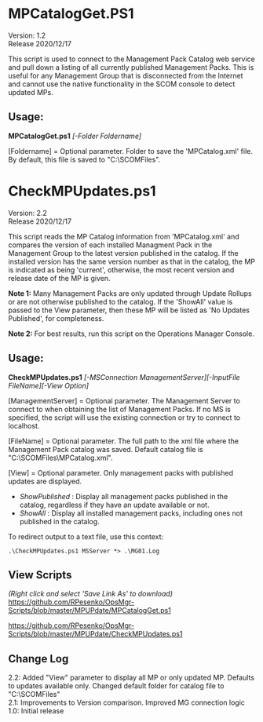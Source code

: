 # MPCatalogGet.PS1
Version: 1.2    
Release 2020/12/17  

This script is used to connect to the Management Pack Catalog web service and pull down a listing of all currently published Management Packs.  This is useful for any Management Group that is disconnected from the Internet and cannot use the native functionality in the SCOM console to detect updated MPs.

## Usage:
**MPCatalogGet.ps1** *[-Folder Foldername]*

[Foldername] = Optional parameter.  Folder to save the 'MPCatalog.xml' file.  By default, this file is saved to "C:\SCOMFiles".  


# CheckMPUpdates.ps1
Version: 2.2    
Release 2020/12/17 

This script reads the MP Catalog information from 'MPCatalog.xml' and compares the version of each installed Managment Pack in the Management Group to the latest version published in the catalog.  If the installed version has the same version number as that in the catalog, the MP is indicated as being 'current', otherwise, the most recent version and release date of the MP is given.  

**Note 1:** Many Management Packs are only updated through Update Rollups or are not otherwise published to the catalog.  If the 'ShowAll' value is passed to the View parameter, then these MP will be listed as 'No Updates Published', for completeness.

**Note 2:** For best results, run this script on the Operations Manager Console.

## Usage:
**CheckMPUpdates.ps1** *[-MSConnection ManagementServer][-InputFile FileName][-View Option]*

[ManagementServer] = Optional parameter.  The Management Server to connect to when obtaining the list of Management Packs.  If no MS is specified, the script will use the existing connection or try to connect to localhost.

[FileName] = Optional parameter.  The full path to the xml file where the Management Pack catalog was saved.  Default catalog file is "C:\SCOMFiles\MPCatalog.xml".

[View] = Optional parameter. Only management packs with published updates are displayed.   
- _ShowPublished_ : Display all management packs published in the catalog, regardless if they have an update available or not.
- _ShowAll_ : Display all installed management packs, including ones not published in the catalog.

To redirect output to a text file, use this context:

`.\CheckMPUpdates.ps1 MSServer *> .\MG01.Log`

## View Scripts    
_(Right click and select 'Save Link As' to download)_    
https://github.com/RPesenko/OpsMgr-Scripts/blob/master/MPUPdate/MPCatalogGet.ps1

https://github.com/RPesenko/OpsMgr-Scripts/blob/master/MPUPdate/CheckMPUpdates.ps1

## Change Log  
2.2: Added "View" parameter to display all MP or only updated MP. Defaults to updates available only. Changed default folder for catalog file to "C:\SCOMFiles"  
2.1: Improvements to Version comparison. Improved MG connection logic   
1.0: Initial release   